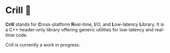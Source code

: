 # Crill 🦐

**Crill** stands for **C**ross-platform **R**eal-time, **I**/O, and **L**ow-latency **L**ibrary. It is a C++ header-only library offering generic utilities for low-latency and real-time code.

Crill is currently a work in progress.
